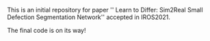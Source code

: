 This is an initial repository for paper '' Learn to Differ: Sim2Real Small Defection Segmentation Network'' accepted in IROS2021.

The final code is on its way!

